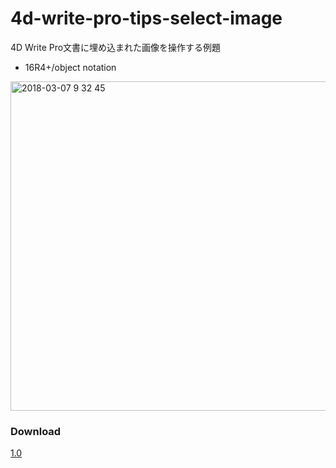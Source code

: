 # 4d-write-pro-tips-select-image
4D Write Pro文書に埋め込まれた画像を操作する例題

* 16R4+/object notation

<img width="527" alt="2018-03-07 9 32 45" src="https://user-images.githubusercontent.com/10509075/37067212-2efdc71e-21ec-11e8-991e-5c1f8bef1af4.png">

### Download

[1.0](https://github.com/4D-JP/4d-write-pro-tips-select-image/releases/tag/1.0)
